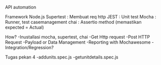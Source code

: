 API automation

Framework
Node.js
Supertest : Membuat req http
JEST : Unit test
Mocha : Runner, test casemanagement
chai : Assertio method (memastikan expected = Actual)

How?
-Inustallasi mocha, supertest, chai
-Get Http request
-Post HTTP Request
-Payload or Data Management
-Reporting with Mochawesome
-Integration/Regression?

Tugas pekan 4
-addunits.spec.js
-getunitdetails.spec.js

